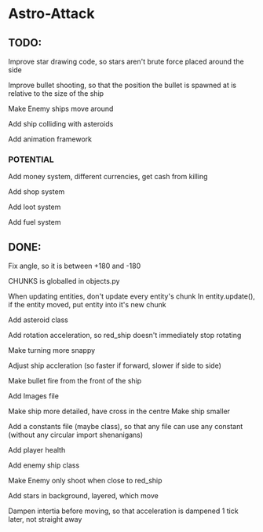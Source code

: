 # Astro-Attack


## TODO:
Improve star drawing code, so stars aren't brute force placed around the side

Improve bullet shooting, so that the position the bullet is spawned at is relative to the size of the ship

Make Enemy ships move around

Add ship colliding with asteroids

Add animation framework

### POTENTIAL

Add money system, different currencies, get cash from killing

Add shop system

Add loot system

Add fuel system


## DONE:
Fix angle, so it is between +180 and -180

CHUNKS is globalled in objects.py

When updating entities, don't update every entity's chunk 
In entity.update(), if the entity moved, put entity into it's new chunk

Add asteroid class

Add rotation acceleration, so red_ship doesn't immediately stop rotating

Make turning more snappy

Adjust ship accleration (so faster if forward, slower if side to side)

Make bullet fire from the front of the ship

Add Images file

Make ship more detailed, have cross in the centre
Make ship smaller

Add a constants file (maybe class), so that any file can use any constant (without any circular import shenanigans)

Add player health

Add enemy ship class

Make Enemy only shoot when close to red_ship

Add stars in background, layered, which move

Dampen intertia before moving, so that acceleration is dampened 1 tick later, not straight away